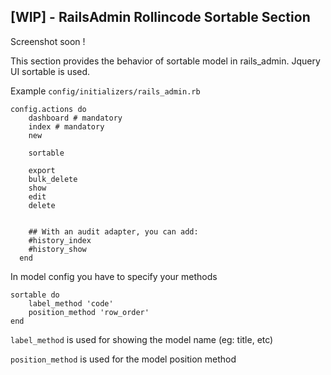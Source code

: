 [WIP] - RailsAdmin Rollincode Sortable Section
--------------------

Screenshot soon !

This section provides the behavior of sortable model in rails_admin.
Jquery UI sortable is used.


Example `config/initializers/rails_admin.rb`

````
config.actions do
    dashboard # mandatory
    index # mandatory
    new

    sortable

    export
    bulk_delete
    show
    edit
    delete


    ## With an audit adapter, you can add:
    #history_index
    #history_show
  end
````

In model config you have to specify your methods

````
sortable do
    label_method 'code'
    position_method 'row_order'
end
````

`label_method` is used for showing the model name (eg: title, etc)

`position_method` is used for the model position method
